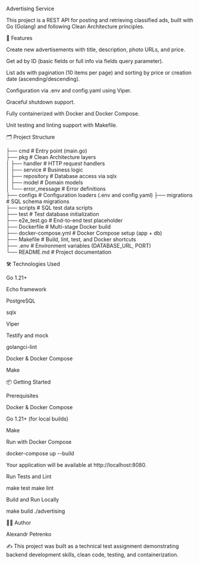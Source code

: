 Advertising Service

This project is a REST API for posting and retrieving classified ads, built with Go (Golang) and following Clean Architecture principles.

🚀 Features

Create new advertisements with title, description, photo URLs, and price.

Get ad by ID (basic fields or full info via fields query parameter).

List ads with pagination (10 items per page) and sorting by price or creation date (ascending/descending).

Configuration via .env and config.yaml using Viper.

Graceful shutdown support.

Fully containerized with Docker and Docker Compose.

Unit testing and linting support with Makefile.

🗂 Project Structure

├── cmd                  # Entry point (main.go)    
├── pkg                  # Clean Architecture layers    
│   ├── handler          # HTTP request handlers    
│   ├── service          # Business logic   
│   ├── repository       # Database access via sqlx     
│   ├── model            # Domain models    
│   └── error_message    # Error definitions        
├── configs              # Configuration loaders (.env and config.yaml) 
├── migrations           # SQL schema migrations    
├── scripts              # SQL test data scripts    
├── test                 # Test database initialization     
├── e2e_test.go          # End-to-end test placeholder  
├── Dockerfile           # Multi-stage Docker build     
├── docker-compose.yml   # Docker Compose setup (app + db)  
├── Makefile             # Build, lint, test, and Docker shortcuts  
├── .env                 # Environment variables (DATABASE_URL, PORT)   
└── README.md            # Project documentation    

🛠 Technologies Used

Go 1.21+

Echo framework

PostgreSQL

sqlx

Viper

Testify and mock

golangci-lint

Docker & Docker Compose

Make

📦 Getting Started

Prerequisites

Docker & Docker Compose

Go 1.21+ (for local builds)

Make

Run with Docker Compose

docker-compose up --build

Your application will be available at http://localhost:8080.

Run Tests and Lint

make test
make lint

Build and Run Locally

make build
./advertising

🧑‍💻 Author

Alexandr Petrenko

✍️ This project was built as a technical test assignment demonstrating backend development skills, clean code, testing, and containerization.

